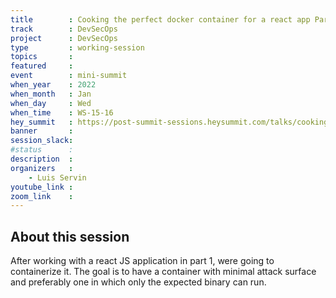 ```yaml
---
title        : Cooking the perfect docker container for a react app Part 2
track        : DevSecOps
project      : DevSecOps
type         : working-session
topics       :
featured     :
event        : mini-summit
when_year    : 2022
when_month   : Jan
when_day     : Wed
when_time    : WS-15-16
hey_summit   : https://post-summit-sessions.heysummit.com/talks/cooking-the-perfect-reactjs-docker-container-part-2/
banner       : 
session_slack:
#status      : 
description  :
organizers   :
    - Luis Servin
youtube_link : 
zoom_link    : 
---
```


## About this session

After working with a react JS application in part 1, were going to containerize it. 
The goal is to have a container with minimal attack surface and preferably one in which only the expected binary can run.
